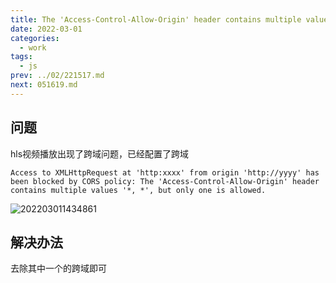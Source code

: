 ```yaml
---
title: The 'Access-Control-Allow-Origin' header contains multiple values '*, *', but only one is allowed
date: 2022-03-01
categories:
  - work
tags:
  - js
prev: ../02/221517.md
next: 051619.md
---
```




<!-- more -->

## 问题

hls视频播放出现了跨域问题，已经配置了跨域

```shell
Access to XMLHttpRequest at 'http:xxxx' from origin 'http://yyyy' has been blocked by CORS policy: The 'Access-Control-Allow-Origin' header contains multiple values '*, *', but only one is allowed.
```

![202203011434861](https://gitee.com/snowyan/image/raw/master/2022/202203011434861.png)

## 解决办法

去除其中一个的跨域即可